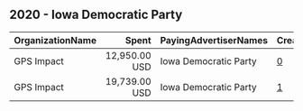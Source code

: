 ## 2020 - Iowa Democratic Party 
|OrganizationName|Spent|PayingAdvertiserNames|CreativeUrls|Impressions|Genders|AgeBrackets|CountryCodes|BillingAddresses|CandidateBallotInformation|
|:---|---:|:---|:---|---:|:---|:---|:---|:---|:---|
|GPS Impact|12,950.00 USD|Iowa Democratic Party|[0](https://www.snap.com/political-ads/asset/a4ee4a2016ff3e3ac6c82f71c74da3d23ead7c32de5b7378c01b0fc70741b5ba?mediaType=mp4)|2,873,078||18-35|united states|US|Iowa Democratic Party|
|GPS Impact|19,739.00 USD|Iowa Democratic Party|[1](https://www.snap.com/political-ads/asset/af53edcde23ea613507439daf3cc5f367f5093a5c1d010073cbb203674cd332b?mediaType=mp4)|4,374,362||18-35|united states|US|Iowa Democratic Party|
